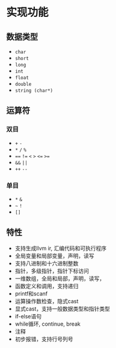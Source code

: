 # 实现功能
## 数据类型
- `char`
- `short`
- `long`
- `int`
- `float`
- `double`
- `string (char*)` 
## 运算符
### 双目
- `+` `-`
- `*` `/` `%`
- `==` `!=` `<` `>` `<=` `>=`
- `&&` `||`
- `++` `--`
### 单目
- `*` `&`
- `~` `!`
- `[]`

## 特性
- 支持生成llvm ir, 汇编代码和可执行程序
- 全局变量和局部变量，声明，读写
- 支持八进制和十六进制整数
- 指针，多级指针，指针下标访问
- 一维数组，全局和局部，声明，读写，
- 函数定义和调用，支持递归
- printf和scanf
- 运算操作数检查，隐式cast
- 显式cast，支持一般数据类型和指针类型
- if-else语句
- while循环, continue, break
- 注释
- 初步报错，支持行号列号